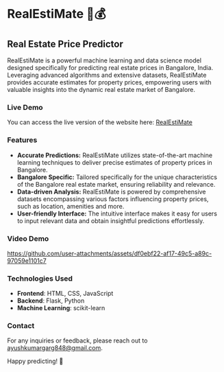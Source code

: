 # RealEstiMate 🏡💰

## Real Estate Price Predictor 

RealEstiMate is a powerful machine learning and data science model designed specifically for predicting real estate prices in Bangalore, India. Leveraging advanced algorithms and extensive datasets, RealEstiMate provides accurate estimates for property prices, empowering users with valuable insights into the dynamic real estate market of Bangalore.

### Live Demo
You can access the live version of the website here: [RealEstiMate](https://realestimate.onrender.com)

### Features

- **Accurate Predictions:** RealEstiMate utilizes state-of-the-art machine learning techniques to deliver precise estimates of property prices in Bangalore.
- **Bangalore Specific:** Tailored specifically for the unique characteristics of the Bangalore real estate market, ensuring reliability and relevance.
- **Data-driven Analysis:** RealEstiMate is powered by comprehensive datasets encompassing various factors influencing property prices, such as location, amenities and more.
- **User-friendly Interface:** The intuitive interface makes it easy for users to input relevant data and obtain insightful predictions effortlessly.

### Video Demo

https://github.com/user-attachments/assets/df0ebf22-af17-49c5-a89c-97059e1101c7

### Technologies Used
- **Frontend**: HTML, CSS, JavaScript
- **Backend**: Flask, Python
- **Machine Learning**: scikit-learn

### Contact

For any inquiries or feedback, please reach out to ayushkumargarg848@gmail.com.

Happy predicting! 🚀
